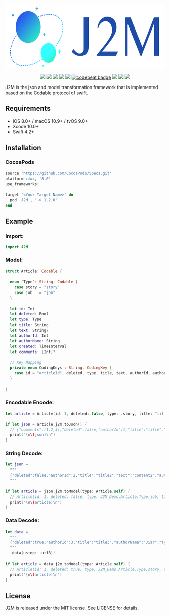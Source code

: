 <p align="center">

<img src="https://raw.githubusercontent.com/Jiar/J2M/master/Logo/logo.png" alt="J2M" title="J2M" width="642" height="203"/>

</p>

<p align="center">
<a href="https://github.com/Jiar/J2M"><img src="https://img.shields.io/badge/language-swift-orange.svg"></a>
<a href="https://travis-ci.org/Jiar/J2M"><img src="https://img.shields.io/travis/Jiar/J2M/master.svg"></a>
<a href="https://github.com/Jiar/J2M"><img src="https://img.shields.io/cocoapods/v/J2M.svg?style=flat"></a>
<a href="https://github.com/Jiar/J2M/blob/master/LICENSE"><img src="https://img.shields.io/cocoapods/l/J2M.svg?style=flat"></a>
<a href="https://github.com/Jiar/J2M"><img src="https://img.shields.io/cocoapods/p/J2M.svg?style=flat"></a>
<a href="https://codebeat.co/projects/github-com-jiar-j2m-master"><img alt="codebeat badge" src="https://codebeat.co/badges/2a9871ed-7c22-4a24-8267-d52499ee7ff9" /></a>
<a href="https://codecov.io/gh/Jiar/J2M"><img src="https://codecov.io/gh/Jiar/J2M/branch/master/graph/badge.svg"/></a>
<a href="https://twitter.com/JiarYoo"><img src="https://img.shields.io/badge/twitter-@JiarYoo-blue.svg"></a>
<a href="https://weibo.com/u/2268197591"><img src="https://img.shields.io/badge/weibo-@Jiar-red.svg"></a>
</p>

J2M is the json and model transformation framework that is implemented based on the Codable protocol of swift.

## Requirements

- iOS 8.0+ / macOS 10.9+ / tvOS 9.0+
- Xcode 10.0+
- Swift 4.2+

## Installation

### CocoaPods

```ruby
source 'https://github.com/CocoaPods/Specs.git'
platform :ios, '8.0'
use_frameworks!

target '<Your Target Name>' do
  pod 'J2M', '~> 1.2.0'
end
```

## Example

### Import:
```Swift
import J2M
```

### Model:
```Swift
struct Article: Codable {

  enum `Type`: String, Codable {
    case story = "story"
    case job   = "job"
  }

  let id: Int
  let deleted: Bool
  let type: Type
  let title: String
  let text: String?
  let authorId: Int
  let authorName: String
  let created: TimeInterval
  let comments: [Int]?

  // Key Mapping
  private enum CodingKeys : String, CodingKey {
    case id = "articleId", deleted, type, title, text, authorId, authorName, created = "createTime", comments
  }

}
```

### Encodable Encode:
```Swift
let article = Article(id: 1, deleted: false, type: .story, title: "title", text: "content", authorId: 1, authorName: "Jiar", created: Date().timeIntervalSince1970, comments: [1, 2, 3])

if let json = article.j2m.toJson() {
  // {"comments":[1,2,3],"deleted":false,"authorId":1,"title":"title","text":"content","authorName":"Jiar","type":"story","articleId":1,"createTime":1503495092.778208}
  print("\n\(json)\n")
}
```

### String Decode:
```Swift
let json =
  """
  {"deleted":false,"authorId":2,"title":"title2","text":"content2","authorName":"Jiar","type":"job","articleId":1,"createTime":1503384985.8531871}
  """

if let article = json.j2m.toModel(type: Article.self) {
  // Article(id: 1, deleted: false, type: J2M_Demo.Article.Type.job, title: "title2", text: Optional("content2"), authorId: 2, authorName: "Jiar", created: 1503384985.8531871, comments: nil)
  print("\n\(article)\n")
}
```

### Data Decode:
```Swift
let data =
  """
  {"deleted":true,"authorId":3,"title":"title3","authorName":"Jiar","type":"story","articleId":1,"createTime":1503384985.8531871,"comments":[4,5]}
  """
  .data(using: .utf8)!
		
if let article = data.j2m.toModel(type: Article.self) {
  // Article(id: 1, deleted: true, type: J2M_Demo.Article.Type.story, title: "title3", text: nil, authorId: 3, authorName: "Jiar", created: 1503384985.8531871, comments: Optional([4, 5]))
  print("\n\(article)\n")
}
```

## License

J2M is released under the MIT license. See LICENSE for details.

